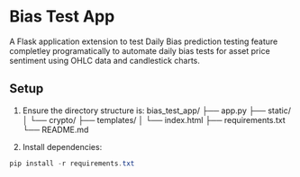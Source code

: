 # Bias Test App

A Flask application extension to test Daily Bias prediction testing feature completley programatically to automate daily bias tests for asset price sentiment using OHLC data and candlestick charts.

## Setup

1. Ensure the directory structure is:
 bias_test_app/
   ├── app.py
   ├── static/
   │   └── crypto/
   ├── templates/
   │   └── index.html
   ├── requirements.txt
   └── README.md


2. Install dependencies:
```powershell
pip install -r requirements.txt